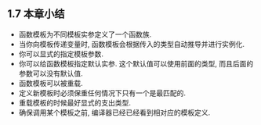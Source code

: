 ## 1.7 本章小结

- 函数模板为不同模板实参定义了一个函数族.
- 当你向模板传递变量时, 函数模板会根据传入的类型自动推导并进行实例化.
- 你可以显式的指定模板参数.
- 你可以给函数模板指定默认实参. 这个默认值可以使用前面的类型, 而且后面的参数可以没有默认值.
- 函数模板可以被重载.
- 定义新模板时必须保重任何情况下只有一个是最匹配的.
- 重载模板的时候最好显式的支出类型.
- 确保调用某个模板之前, 编译器已经已经看到相对应的模板定义.